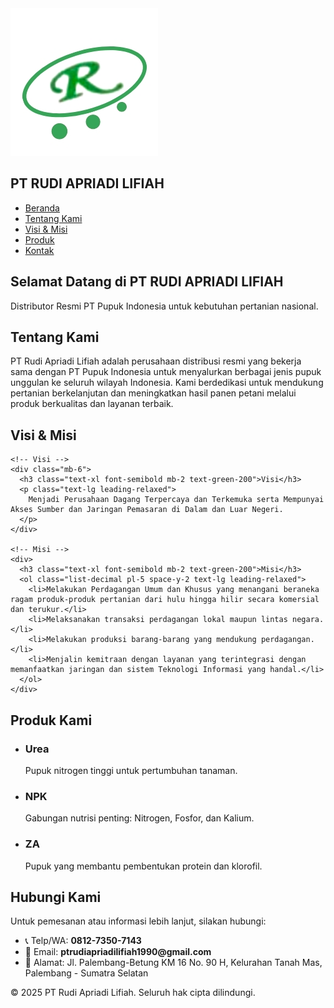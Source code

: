 <html lang="id">
<head>
  <meta charset="UTF-8" />
  <meta name="viewport" content="width=device-width, initial-scale=1.0" />
  <title>PT Rudi Apriadi Lifiah</title>
  <link rel="icon" href="favicon.ico" type="image/x-icon" />
  <script src="https://cdn.tailwindcss.com"></script>
  <style>
    html {
      scroll-behavior: smooth;
    }
  </style>
</head>
<body class="bg-white text-gray-800">

  <!-- Navbar -->
  <nav class="bg-green-700 text-white p-4 shadow-md">
    <div class="container mx-auto flex justify-between items-center">
      <div class="flex items-center space-x-4">
        <img src="LOGO PT RUDI APRIADI.jpg" alt="Logo PT" class="w-10 h-10 rounded-full bg-white p-1" />
        <h1 class="text-xl font-bold">PT RUDI APRIADI LIFIAH</h1>
      </div>
      <ul class="flex space-x-6">
        <li><a href="#beranda" class="hover:underline">Beranda</a></li>
        <li><a href="#tentang" class="hover:underline">Tentang Kami</a></li>
        <li><a href="#visi-misi" class="hover:underline">Visi & Misi</a></li>
        <li><a href="#produk" class="hover:underline">Produk</a></li>
        <li><a href="#kontak" class="hover:underline">Kontak</a></li>
      </ul>
    </div>
  </nav>

  <!-- Beranda -->
  <section id="beranda" class="relative py-16 text-center text-white">
  <!-- Gambar latar belakang tanaman -->
  <div class="absolute inset-0 bg-[url('https://images.unsplash.com/photo-1501004318641-b39e6451bec6?auto=format&fit=crop&w=1600&q=80')] bg-cover bg-center brightness-75"></div>

  <!-- Konten di atas latar -->
  <div class="relative z-10 max-w-3xl mx-auto bg-black bg-opacity-50 p-6 rounded leading-relaxed">
    <h2 class="text-3xl font-bold mb-2">Selamat Datang di PT RUDI APRIADI LIFIAH</h2>
    <p class="text-lg">Distributor Resmi PT Pupuk Indonesia untuk kebutuhan pertanian nasional.</p>
  </div>
</section>

  <!-- Tentang Kami -->
  <section id="tentang" class="relative py-16 px-4 md:px-20 text-white">
  <!-- Latar belakang gambar kantor -->
  <div class="absolute inset-0 bg-[url('https://images.unsplash.com/photo-1504384308090-c894fdcc538d?auto=format&fit=crop&w=1470&q=80')] bg-cover bg-center brightness-75"></div>

  <!-- Konten -->
  <div class="relative z-10 bg-black bg-opacity-60 p-8 rounded-lg shadow-lg max-w-4xl mx-auto">
    <h2 class="text-3xl font-bold mb-4 text-green-300">Tentang Kami</h2>
    <p class="text-lg leading-relaxed">
      <span class="font-semibold text-green-200">PT Rudi Apriadi Lifiah</span> adalah perusahaan distribusi resmi yang bekerja sama dengan 
      <span class="font-semibold">PT Pupuk Indonesia</span> untuk menyalurkan berbagai jenis pupuk unggulan ke seluruh wilayah Indonesia. 
      Kami berdedikasi untuk mendukung pertanian berkelanjutan dan meningkatkan hasil panen petani melalui produk berkualitas dan layanan terbaik.
    </p>
  </div>
</section>

  <!-- Visi & Misi -->
  <section id="visi-misi" class="relative py-16 px-4 md:px-20 text-white">
  <!-- Gambar latar belakang buku -->
  <div class="absolute inset-0 bg-[url('https://images.unsplash.com/photo-1516979187457-637abb4f9356?auto=format&fit=crop&w=1470&q=80')] bg-cover bg-center brightness-75"></div>

  <!-- Konten utama -->
  <div class="relative z-10 bg-black bg-opacity-60 p-8 rounded-lg shadow-lg max-w-4xl mx-auto">
    <h2 class="text-3xl font-bold mb-5 text-green-300">Visi & Misi</h2>

    <!-- Visi -->
    <div class="mb-6">
      <h3 class="text-xl font-semibold mb-2 text-green-200">Visi</h3>
      <p class="text-lg leading-relaxed">
        Menjadi Perusahaan Dagang Terpercaya dan Terkemuka serta Mempunyai Akses Sumber dan Jaringan Pemasaran di Dalam dan Luar Negeri.
      </p>
    </div>

    <!-- Misi -->
    <div>
      <h3 class="text-xl font-semibold mb-2 text-green-200">Misi</h3>
      <ol class="list-decimal pl-5 space-y-2 text-lg leading-relaxed">
        <li>Melakukan Perdagangan Umum dan Khusus yang menangani beraneka ragam produk-produk pertanian dari hulu hingga hilir secara komersial dan terukur.</li>
        <li>Melaksanakan transaksi perdagangan lokal maupun lintas negara.</li>
        <li>Melakukan produksi barang-barang yang mendukung perdagangan.</li>
        <li>Menjalin kemitraan dengan layanan yang terintegrasi dengan memanfaatkan jaringan dan sistem Teknologi Informasi yang handal.</li>
      </ol>
    </div>
  </div>
</section>

  <!-- Produk -->
  <section id="produk" class="relative py-12 px-4 md:px-16 text-white">
    <div class="absolute inset-0 bg-[url('https://images.unsplash.com/photo-1586771107445-d3ca888129ff?auto=format&fit=crop&w=1470&q=80')] bg-cover bg-center brightness-75"></div>
    <div class="relative z-10 bg-black bg-opacity-50 p-6 rounded">
      <h2 class="text-2xl font-bold mb-3 leading-snug">Produk Kami</h2>
      <ul class="grid grid-cols-1 md:grid-cols-3 gap-6">
        <li class="bg-white text-black bg-opacity-90 backdrop-blur rounded-lg p-4 shadow hover:shadow-md">
          <h3 class="font-semibold text-xl mb-1">Urea</h3>
          <p class="leading-relaxed">Pupuk nitrogen tinggi untuk pertumbuhan tanaman.</p>
        </li>
        <li class="bg-white text-black bg-opacity-90 backdrop-blur rounded-lg p-4 shadow hover:shadow-md">
          <h3 class="font-semibold text-xl mb-1">NPK</h3>
          <p class="leading-relaxed">Gabungan nutrisi penting: Nitrogen, Fosfor, dan Kalium.</p>
        </li>
        <li class="bg-white text-black bg-opacity-90 backdrop-blur rounded-lg p-4 shadow hover:shadow-md">
          <h3 class="font-semibold text-xl mb-1">ZA</h3>
          <p class="leading-relaxed">Pupuk yang membantu pembentukan protein dan klorofil.</p>
        </li>
      </ul>
    </div>
  </section>

  <!-- Kontak -->
  <section id="kontak" class="relative py-12 px-4 md:px-16 text-white">
    <div class="absolute inset-0 bg-[url('https://images.unsplash.com/photo-1611600974643-14cd6d91d5dc?auto=format&fit=crop&w=1470&q=80')] bg-cover bg-center brightness-75"></div>
    <div class="relative z-10 bg-black bg-opacity-50 p-6 rounded leading-relaxed">
      <h2 class="text-2xl font-bold mb-3">Hubungi Kami</h2>
      <p class="mb-2">Untuk pemesanan atau informasi lebih lanjut, silakan hubungi:</p>
      <ul class="space-y-1">
        <li>📞 Telp/WA: <strong>0812-7350-7143</strong></li>
        <li>📧 Email: <strong>ptrudiapriadilifiah1990@gmail.com</strong></li>
        <li>🏢 Alamat: Jl. Palembang-Betung KM 16 No. 90 H, Kelurahan Tanah Mas, Palembang - Sumatra Selatan</li>
      </ul>
    </div>
  </section>

  <!-- Footer -->
  <footer class="bg-green-700 text-white text-center py-4">
    <p>&copy; 2025 PT Rudi Apriadi Lifiah. Seluruh hak cipta dilindungi.</p>
  </footer>

</body>
</html>
